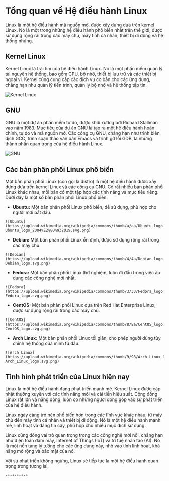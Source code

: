  # Tổng quan về Hệ điều hành Linux
 

 Linux là một hệ điều hành mã nguồn mở, được xây dựng dựa trên kernel Linux. Nó là một trong những hệ điều hành phổ biến nhất trên thế giới, được sử dụng rộng rãi trong các máy chủ, máy tính cá nhân, thiết bị di động và hệ thống nhúng.
 

 ## Kernel Linux
 

 Kernel Linux là trái tim của hệ điều hành Linux. Nó là một phần mềm quản lý tài nguyên hệ thống, bao gồm CPU, bộ nhớ, thiết bị lưu trữ và các thiết bị ngoại vi. Kernel cũng cung cấp các dịch vụ cơ bản cho các ứng dụng, chẳng hạn như quản lý tiến trình, quản lý bộ nhớ và hệ thống tập tin.
 

 ![Kernel Linux](https://upload.wikimedia.org/wikipedia/commons/thumb/a/af/Tux.png/220px-Tux.png)
 

 ## GNU
 

 GNU là một dự án phần mềm tự do, được khởi xướng bởi Richard Stallman vào năm 1983. Mục tiêu của dự án GNU là tạo ra một hệ điều hành hoàn chỉnh, tự do và mã nguồn mở. Các công cụ GNU, chẳng hạn như trình biên dịch GCC, trình soạn thảo văn bản Emacs và trình gỡ lỗi GDB, là những thành phần quan trọng của hệ điều hành Linux.
 

 ![GNU](https://upload.wikimedia.org/wikipedia/commons/thumb/a/a4/Gnu_head_w.svg/220px-Gnu_head_w.svg.png)
 

 ## Các bản phân phối Linux phổ biến
 

 Một bản phân phối Linux (còn gọi là distro) là một hệ điều hành được xây dựng dựa trên kernel Linux và các công cụ GNU. Có rất nhiều bản phân phối Linux khác nhau, mỗi bản có một tập hợp các tính năng và mục tiêu riêng. Dưới đây là một số bản phân phối Linux phổ biến:
 

 *   **Ubuntu:** Một bản phân phối Linux phổ biến, dễ sử dụng, phù hợp cho người mới bắt đầu.
 

    ![Ubuntu](https://upload.wikimedia.org/wikipedia/commons/thumb/a/aa/Ubuntu_logo_2004%E2%80%932019.svg/220px-Ubuntu_logo_2004%E2%80%932019.svg.png)
 

 *   **Debian:** Một bản phân phối Linux ổn định, được sử dụng rộng rãi trong các máy chủ.
 

    ![Debian](https://upload.wikimedia.org/wikipedia/commons/thumb/4/4a/Debian_logo.svg/220px-Debian_logo.svg.png)
 

 *   **Fedora:** Một bản phân phối Linux thử nghiệm, luôn đi đầu trong việc áp dụng các công nghệ mới nhất.
 

    ![Fedora](https://upload.wikimedia.org/wikipedia/commons/thumb/3/33/Fedora_logo.svg/220px-Fedora_logo.svg.png)
 

 *   **CentOS:** Một bản phân phối Linux dựa trên Red Hat Enterprise Linux, được sử dụng rộng rãi trong các máy chủ.
 

    ![CentOS](https://upload.wikimedia.org/wikipedia/commons/thumb/8/8a/CentOS_logo.svg/220px-CentOS_logo.svg.png)
 

 *   **Arch Linux:** Một bản phân phối Linux tối giản, cho phép người dùng tùy chỉnh hệ thống của mình từ đầu.
 

    ![Arch Linux](https://upload.wikimedia.org/wikipedia/commons/thumb/9/98/Arch_Linux_logo.svg/220px-Arch_Linux_logo.svg.png)
 

 ## Tình hình phát triển của Linux hiện nay
 

 Linux là một hệ điều hành đang phát triển mạnh mẽ. Kernel Linux được cập nhật thường xuyên với các tính năng mới và cải tiến hiệu suất. Cộng đồng Linux rất lớn và năng động, luôn có những người đóng góp vào sự phát triển của hệ điều hành.
 

 Linux ngày càng trở nên phổ biến hơn trong các lĩnh vực khác nhau, từ máy chủ đến máy tính cá nhân và thiết bị di động. Nó là một hệ điều hành mạnh mẽ, linh hoạt và đáng tin cậy, phù hợp cho nhiều mục đích sử dụng.
 

 Linux cũng đóng vai trò quan trọng trong các công nghệ mới nổi, chẳng hạn như điện toán đám mây, Internet of Things (IoT) và trí tuệ nhân tạo (AI). Nó là một nền tảng lý tưởng cho các ứng dụng này, nhờ vào tính linh hoạt, khả năng mở rộng và bảo mật của nó.
 

 Với sự phát triển không ngừng, Linux sẽ tiếp tục là một hệ điều hành quan trọng trong tương lai.
 ```
 -+-+-+-+-+
